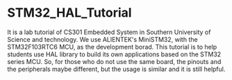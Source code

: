 # STM32_HAL_Tutorial
It is a lab tutorial of CS301 Embedded System in Southern University of Science and technology. We use ALIENTEK's MiniSTM32, with the STM32F103RTC6 MCU, as the development borad. This tutorial is to help students use HAL library to build its own applications 
based on the STM32 series MCU. So, for those who do not use the same board, the pinouts and the peripherals maybe different, but the 
usage is similar and it is still helpful.

